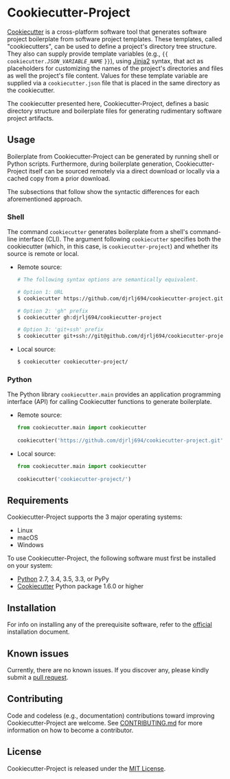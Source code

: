 # Cookiecutter-Project

[Cookiecutter](https://github.com/audreyr/cookiecutter) is a cross-platform software tool that generates software project boilerplate from software project templates.  These templates, called "cookiecutters", can be used to define a project's directory tree structure.  They also can supply provide template variables (e.g., `{{` `cookiecutter.`*`JSON_VARIABLE_NAME`* `}}`), using [Jinja2](http://jinja.pocoo.org/docs/2.10/) syntax, that act as placeholders for customizing the names of the project's directories and files as well the project's file content.  Values for these template variable are supplied via a `cookiecutter.json` file that is placed in the same directory as the cookiecutter.

The cookiecutter presented here, Cookiecutter-Project, defines a basic directory structure and boilerplate files for generating rudimentary software project artifacts.

## Usage

Boilerplate from Cookiecutter-Project can be generated by running shell or Python scripts.  Furthermore, during boilerplate generation, Cookiecutter-Project itself can be sourced remotely via a direct download or locally via a cached copy from a prior download.

The subsections that follow show the syntactic differences for each aforementioned approach.

### Shell

The command `cookiecutter` generates boilerplate from a shell's command-line interface (CLI).  The argument following `cookiecutter` specifies both the cookiecutter (which, in this case, is `cookiecutter-project`) and whether its source is remote or local.

* Remote source:

    ```sh
    # The following syntax options are semantically equivalent.
    
    # Option 1: URL
    $ cookiecutter https://github.com/djrlj694/cookiecutter-project.git
    
    # Option 2: 'gh" prefix
    $ cookiecutter gh:djrlj694/cookiecutter-project
    
    # Option 3: 'git+ssh' prefix
    $ cookiecutter git+ssh://git@github.com/djrlj694/cookiecutter-project.git
    ```

* Local source:

    ```sh
    $ cookiecutter cookiecutter-project/
    ```

### Python

The Python library `cookiecutter.main` provides an application programming interface (API) for calling Cookiecutter functions to generate boilerplate.

* Remote source:

    ```python
    from cookiecutter.main import cookiecutter
       
    cookiecutter('https://github.com/djrlj694/cookiecutter-project.git')
    ```
    
* Local source:

    ```python
    from cookiecutter.main import cookiecutter
       
    cookiecutter('cookiecutter-project/')
    ```
    
## Requirements

Cookiecutter-Project supports the 3 major operating systems:

* Linux
* macOS
* Windows

To use Cookiecutter-Project, the following software must first be installed on your system:

* [Python](https://www.python.org/downloads/) 2.7, 3.4, 3.5, 3.3, or PyPy
* [Cookiecutter](https://github.com/audreyr/cookiecutter) Python package 1.6.0 or higher

## Installation

For info on installing any of the prerequisite software, refer to the [official](https://cookiecutter.readthedocs.io/en/latest/installation.html) installation document.

## Known issues

Currently, there are no known issues.  If you discover any, please kindly submit a [pull request](.github/CONTRIBUTING.md).

## Contributing

Code and codeless (e.g., documentation) contributions toward improving Cookiecutter-Project are welcome. See [CONTRIBUTING.md](.github/CONTRIBUTING.md) for more information on how to become a contributor.

## License

Cookiecutter-Project is released under the [MIT License](LICENSE.md).
